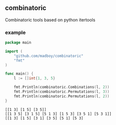 ## combinatoric

Combinatoric tools based on python itertools

### example

```go
package main

import (
    "github.com/madboy/combinatoric"
    "fmt"
)

func main() {
    l := []int{1, 3, 5}

    fmt.Println(combinatoric.Combinations(l, 2))
    fmt.Println(combinatoric.Permutations(l, 3))
    fmt.Println(combinatoric.Permutations(l, 2))
}
```

```
[[1 3] [1 5] [3 5]]
[[1 3 5] [3 1 5] [5 1 3] [1 5 3] [3 5 1] [5 3 1]]
[[1 3] [1 5] [3 1] [3 5] [5 1] [5 3]
```
